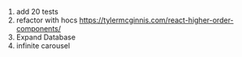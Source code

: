 1. add 20 tests
2. refactor with hocs https://tylermcginnis.com/react-higher-order-components/
3. Expand Database
4. infinite carousel
